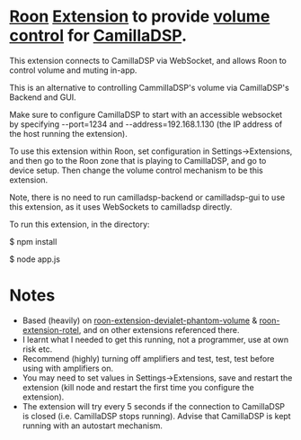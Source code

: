 # [Roon](https://roonlabs.com) [Extension](node-roon-api) to provide [volume control](https://github.com/RoonLabs/node-roon-api-volume-control) for [CamillaDSP](https://github.com/HEnquist/camilladsp).

This extension connects to CamillaDSP via WebSocket, and allows Roon to control volume and muting in-app.

This is an alternative to controlling CammillaDSP's volume via CamillaDSP's Backend and GUI.

Make sure to configure CamillaDSP to start with an accessible websocket by specifying --port=1234 and --address=192.168.1.130 (the IP address of the host running the extension). 

To use this extension within Roon, set configuration in Settings->Extensions, and then go to the Roon zone that is playing to CamillaDSP, and go to device setup. Then change the volume control mechanism to be this extension.

Note, there is no need to run camilladsp-backend or camilladsp-gui to use this extension, as it uses WebSockets to camilladsp directly.

To run this extension, in the directory:

$ npm install

$ node app.js

# Notes

* Based (heavily) on [roon-extension-devialet-phantom-volume](https://github.com/RoonLabs/roon-extension-devialet-phantom-volume) & [roon-extension-rotel](https://github.com/bsc101/roon-extension-rotel), and on other extensions referenced there.
* I learnt what I needed to get this running, not a programmer, use at own risk etc.
* Recommend (highly) turning off amplifiers and test, test, test before using with amplifiers on.
* You may need to set values in Settings->Extensions, save and restart the extension (kill node and restart the first time you configure the extension).
* The extension will try every 5 seconds if the connection to CamillaDSP is closed (i.e. CamillaDSP stops running). Advise that CamillaDSP is kept running with an autostart mechanism.

